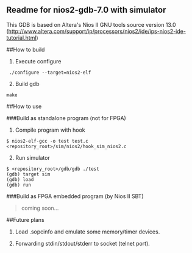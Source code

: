Readme for nios2-gdb-7.0 with simulator
---------------

This GDB is based on Altera's Nios II GNU tools source version 13.0 (http://www.altera.com/support/ip/processors/nios2/ide/ips-nios2-ide-tutorial.html)

##How to build

1. Execute configure
  
  ```
   ./configure --target=nios2-elf
  ```
2. Build gdb
  
  ```
  make
  ```

##How to use

###Build as standalone program (not for FPGA)

1. Compile program with hook
  
  ```
  $ nios2-elf-gcc -o test test.c <repository_root>/sim/nios2/hook_sim_nios2.c
  ```
2. Run simulator
 
  ```
  $ <repository_root>/gdb/gdb ./test
  (gdb) target sim
  (gdb) load
  (gdb) run
  ```

###Build as FPGA embedded program (by Nios II SBT)

> coming soon...

##Future plans
1. Load .sopcinfo and emulate some memory/timer devices.

2. Forwarding stdin/stdout/stderr to socket (telnet port).

